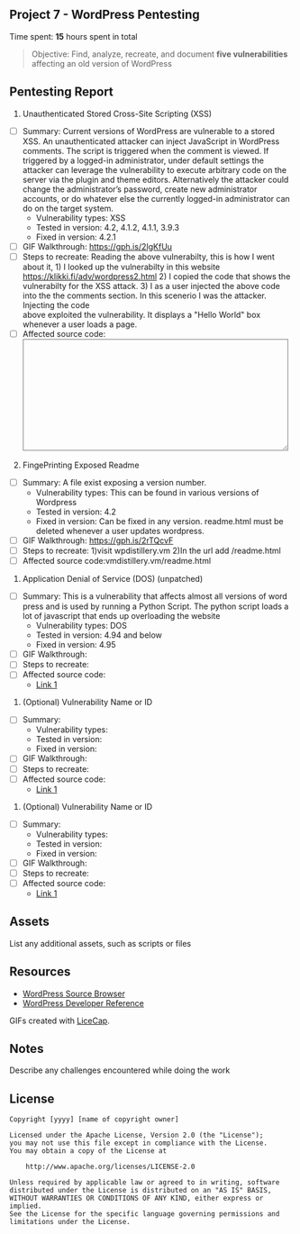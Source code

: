 ## Project 7 - WordPress Pentesting

Time spent: **15** hours spent in total

> Objective: Find, analyze, recreate, and document **five vulnerabilities** affecting an old version of WordPress

## Pentesting Report

1. Unauthenticated Stored Cross-Site Scripting (XSS)
  - [ ] Summary: Current versions of WordPress are vulnerable to a stored XSS. An unauthenticated attacker can inject JavaScript in WordPress comments. The script is triggered when the comment is viewed. If triggered by a logged-in administrator, under default settings the attacker can leverage the vulnerability to execute arbitrary code on the server via the plugin and theme editors. Alternatively the attacker could change the administrator’s password, create new administrator accounts, or do whatever else the currently logged-in administrator can do on the target system.  
    - Vulnerability types: XSS
    - Tested in version: 4.2, 4.1.2, 4.1.1, 3.9.3 
    - Fixed in version: 4.2.1
  - [ ] GIF Walkthrough: https://gph.is/2IgKfUu 
  - [ ] Steps to recreate: Reading the above vulnerabilty, this is how I went about it,
        1) I looked up the vulnerabilty in this website https://klikki.fi/adv/wordpress2.html
        2) I copied the code that shows the vulnerabilty for the XSS attack. 
            ***<a title='x onmouseover=alert(unescape(/hello%20world/.source)) style=position:absolute;left:0;top:0;width:5000px;                height:5000px  AAAAAAAAAAAA...[64 kb]..AAA'></a>***
        3) I as a user injected the above code into the the comments section. In this scenerio I was the attacker. Injecting the code      
           above exploited the vulnerability. It displays a "Hello World" box whenever a user loads a page.
  - [ ] Affected source code:
     <textarea id="comment" name="comment" cols="45" rows="8" aria-describedby="form-allowed-tags" aria-required="true"      required="required" data-gramm="true" data-txt_gramm_id="bd582786-fe34-3cf3-2756-b92e2409e51c" data-gramm_id="bd582786-fe34-3cf3-2756-b92e2409e51c" spellcheck="false" data-gramm_editor="true" style="background: transparent none repeat scroll 0% 0% !important; z-index: auto; position: relative; line-height: 24px; font-size: 16px; transition: none 0s ease 0s;"></textarea>
     
2. FingePrinting Exposed Readme
  - [ ] Summary: A file exist exposing a version number.
    - Vulnerability types: This can be found in various versions of Wordpress
    - Tested in version: 4.2
    - Fixed in version: Can be fixed in any version. readme.html must be deleted whenever a user updates wordpress.
  - [ ] GIF Walkthrough: https://gph.is/2rTQcvF 
  - [ ] Steps to recreate: 1)visit wpdistillery.vm
                           2)In the url add /readme.html
  - [ ] Affected source code:vmdistillery.vm/readme.html
    
1. Application Denial of Service (DOS) (unpatched)
  - [ ] Summary: This is a vulnerability that affects almost all versions of word press and is used by running a Python Script. The python script loads a lot of javascript that ends up overloading the website
    - Vulnerability types: DOS
    - Tested in version: 4.94 and below
    - Fixed in version: 4.95
  - [ ] GIF Walkthrough: 
  - [ ] Steps to recreate: 
  - [ ] Affected source code:
    - [Link 1](https://core.trac.wordpress.org/browser/tags/version/src/source_file.php)
1. (Optional) Vulnerability Name or ID
  - [ ] Summary: 
    - Vulnerability types:
    - Tested in version:
    - Fixed in version: 
  - [ ] GIF Walkthrough: 
  - [ ] Steps to recreate: 
  - [ ] Affected source code:
    - [Link 1](https://core.trac.wordpress.org/browser/tags/version/src/source_file.php)
1. (Optional) Vulnerability Name or ID
  - [ ] Summary: 
    - Vulnerability types:
    - Tested in version:
    - Fixed in version: 
  - [ ] GIF Walkthrough: 
  - [ ] Steps to recreate: 
  - [ ] Affected source code:
    - [Link 1](https://core.trac.wordpress.org/browser/tags/version/src/source_file.php) 

## Assets

List any additional assets, such as scripts or files

## Resources

- [WordPress Source Browser](https://core.trac.wordpress.org/browser/)
- [WordPress Developer Reference](https://developer.wordpress.org/reference/)

GIFs created with [LiceCap](http://www.cockos.com/licecap/).

## Notes

Describe any challenges encountered while doing the work

## License

    Copyright [yyyy] [name of copyright owner]

    Licensed under the Apache License, Version 2.0 (the "License");
    you may not use this file except in compliance with the License.
    You may obtain a copy of the License at

        http://www.apache.org/licenses/LICENSE-2.0

    Unless required by applicable law or agreed to in writing, software
    distributed under the License is distributed on an "AS IS" BASIS,
    WITHOUT WARRANTIES OR CONDITIONS OF ANY KIND, either express or implied.
    See the License for the specific language governing permissions and
    limitations under the License.
